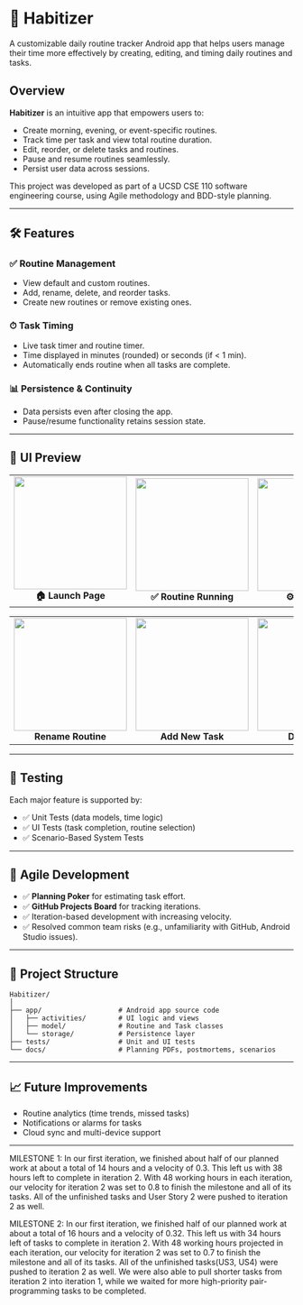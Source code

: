 # 📱 Habitizer

A customizable daily routine tracker Android app that helps users manage their time more effectively by creating, editing, and timing daily routines and tasks.

## Overview

**Habitizer** is an intuitive app that empowers users to:
- Create morning, evening, or event-specific routines.
- Track time per task and view total routine duration.
- Edit, reorder, or delete tasks and routines.
- Pause and resume routines seamlessly.
- Persist user data across sessions.

This project was developed as part of a UCSD CSE 110 software engineering course, using Agile methodology and BDD-style planning.

---

## 🛠️ Features

### ✅ Routine Management
- View default and custom routines.
- Add, rename, delete, and reorder tasks.
- Create new routines or remove existing ones.

### ⏱ Task Timing
- Live task timer and routine timer.
- Time displayed in minutes (rounded) or seconds (if < 1 min).
- Automatically ends routine when all tasks are complete.

### 📊 Persistence & Continuity
- Data persists even after closing the app.
- Pause/resume functionality retains session state.

---

## 📸 UI Preview

<table>
  <tr>
    <td align="center">
      <img src="https://github.com/user-attachments/assets/fcb1823d-fecd-4560-9091-8ee740e2590f" width="200px"/><br>
      <strong>🏠 Launch Page</strong>
    </td>
    <td align="center">
      <img src="https://github.com/user-attachments/assets/4c2caa1c-97ca-4c46-843d-f7dfa6dc86db" width="200px"/><br>
      <strong>✅ Routine Running</strong>
    </td>
    <td align="center">
      <img src="https://github.com/user-attachments/assets/14d75dcd-5ac7-4632-b3ed-001ba64be137" width="200px"/><br>
      <strong>⚙️ Edit Tasks</strong>
    </td>
    <td align="center">
      <img src="https://github.com/user-attachments/assets/7bdf0b15-cc60-4c35-9d88-236619e04e6a" width="200px"/><br>
      <strong>⏸️ Paused State</strong>
    </td>
    <td align="center">
      <img src="https://github.com/user-attachments/assets/d1d44ff1-f9e7-4697-a2fe-538a2e71570e" width="200px"/><br>
      <strong>✅ Completed Routine </strong>
    </td>
  </tr>
</table>

<table>
  <tr>
    <td align="center">
      <img src="https://github.com/user-attachments/assets/24cadb81-8a3a-4b02-ba64-9670115e0389" width="200px"/><br>
      <strong>Rename Routine</strong>
    </td>
    <td align="center">
      <img src="https://github.com/user-attachments/assets/931311aa-c0c5-4e36-aa53-cfd8aaa877fa" width="200px"/><br>
      <strong>Add New Task</strong>
    </td>
    <td align="center">
      <img src="https://github.com/user-attachments/assets/b9272283-63cb-4609-9ba8-d0a49b814ec0" width="200px"/><br>
      <strong>Delete Task</strong>
    </td>
    <td align="center">
      <img src="https://github.com/user-attachments/assets/e6598803-3652-4f91-ba65-c3d7c0f5c760" width="200px"/><br>
      <strong>Delete Routine</strong>
    </td>
    <td align="center">
      <img src="https://github.com/user-attachments/assets/6aa85c05-7a12-42b1-856e-281b63366011" width="200px"/><br>
      <strong>Set Estimated Time</strong>
    </td>
  </tr>
</table>

---

## 🧪 Testing

Each major feature is supported by:
- ✅ Unit Tests (data models, time logic)
- ✅ UI Tests (task completion, routine selection)
- ✅ Scenario-Based System Tests
---

## 🔄 Agile Development

- ✅ **Planning Poker** for estimating task effort.
- ✅ **GitHub Projects Board** for tracking iterations.
- ✅ Iteration-based development with increasing velocity.
- ✅ Resolved common team risks (e.g., unfamiliarity with GitHub, Android Studio issues).

---

## 📁 Project Structure

```
Habitizer/
│
├── app/                   # Android app source code
│   ├── activities/        # UI logic and views
│   ├── model/             # Routine and Task classes
│   └── storage/           # Persistence layer
├── tests/                 # Unit and UI tests
└── docs/                  # Planning PDFs, postmortems, scenarios
```

---

## 📈 Future Improvements

- Routine analytics (time trends, missed tasks)
- Notifications or alarms for tasks
- Cloud sync and multi-device support

---

MILESTONE 1:
In our first iteration, we finished about half of our planned work at about a total of 14 hours and a velocity of 0.3. This left us with 38 hours left to complete in iteration 2. With 48 working hours in each iteration, our velocity for iteration 2 was set to 0.8 to finish the milestone and all of its tasks. All of the unfinished tasks and User Story 2 were pushed to iteration 2 as well.

MILESTONE 2:
In our first iteration, we finished half of our planned work at about a total of 16 hours and a velocity of 0.32. This left us with 34 hours left of tasks to complete in iteration 2. With 48 working hours projected in each iteration, our velocity for iteration 2 was set to 0.7 to finish the milestone and all of its tasks. All of the unfinished tasks(US3, US4) were pushed to iteration 2 as well. We were also able to pull shorter tasks from iteration 2 into iteration 1, while we waited for more high-priority pair-programming tasks to be completed. 

